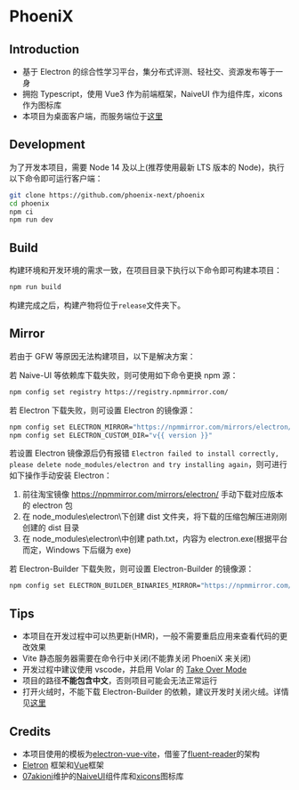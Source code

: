 # PhoeniX

## Introduction

- 基于 Electron 的综合性学习平台，集分布式评测、轻社交、资源发布等于一身
- 拥抱 Typescript，使用 Vue3 作为前端框架，NaiveUI 作为组件库，xicons 作为图标库
- 本项目为桌面客户端，而服务端位于[这里](https://github.com/phoenix-next/phoenix-server)

## Development

为了开发本项目，需要 Node 14 及以上(推荐使用最新 LTS 版本的 Node)，执行以下命令即可运行客户端：

```bash
git clone https://github.com/phoenix-next/phoenix
cd phoenix
npm ci
npm run dev
```

## Build

构建环境和开发环境的需求一致，在项目目录下执行以下命令即可构建本项目：

```bash
npm run build
```

构建完成之后，构建产物将位于`release`文件夹下。

## Mirror

若由于 GFW 等原因无法构建项目，以下是解决方案：

若 Naive-UI 等依赖库下载失败，则可使用如下命令更换 npm 源：

```bash
npm config set registry https://registry.npmmirror.com/
```

若 Electron 下载失败，则可设置 Electron 的镜像源：

```bash
npm config set ELECTRON_MIRROR="https://npmmirror.com/mirrors/electron/"
npm config set ELECTRON_CUSTOM_DIR="v{{ version }}"
```

若设置 Electron 镜像源后仍有报错 `Electron failed to install correctly, please delete node_modules/electron and try installing again`，则可进行如下操作手动安装 Electron：

1. 前往淘宝镜像 https://npmmirror.com/mirrors/electron/ 手动下载对应版本的 electron 包
2. 在 node_modules\electron\下创建 dist 文件夹，将下载的压缩包解压进刚刚创建的 dist 目录
3. 在 node_modules\electron\中创建 path.txt，内容为 electron.exe(根据平台而定，Windows 下后缀为 exe)

若 Electron-Builder 下载失败，则可设置 Electron-Builder 的镜像源：

```bash
npm config set ELECTRON_BUILDER_BINARIES_MIRROR="https://npmmirror.com/mirrors/electron-builder-binaries/"
```

## Tips

- 本项目在开发过程中可以热更新(HMR)，一般不需要重启应用来查看代码的更改效果
- Vite 静态服务器需要在命令行中关闭(不能靠关闭 PhoeniX 来关闭)
- 开发过程中建议使用 vscode，并启用 Volar 的 [Take Over Mode](https://github.com/johnsoncodehk/volar/discussions/471#discussion-3561961)
- 项目的路径**不能包含中文**，否则项目可能会无法正常运行
- 打开火绒时，不能下载 Electron-Builder 的依赖，建议开发时关闭火绒。详情见[这里](https://blog.csdn.net/qiuqiang748/article/details/106902082)

## Credits

- 本项目使用的模板为[electron-vue-vite](https://github.com/caoxiemeihao/electron-vue-vite)，借鉴了[fluent-reader](https://github.com/yang991178/fluent-reader)的架构
- [Eletron](https://github.com/electron/electron) 框架和[Vue](https://github.com/vuejs/core)框架
- [07akioni](https://github.com/07akioni)维护的[NaiveUI](https://github.com/TuSimple/naive-ui)组件库和[xicons](https://github.com/07akioni/xicons)图标库

